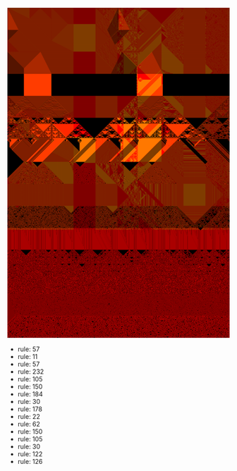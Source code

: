 ![photo](./output.png) 
 * rule: 57
* rule: 11
* rule: 57
* rule: 232
* rule: 105
* rule: 150
* rule: 184
* rule: 30
* rule: 178
* rule: 22
* rule: 62
* rule: 150
* rule: 105
* rule: 30
* rule: 122
* rule: 126
